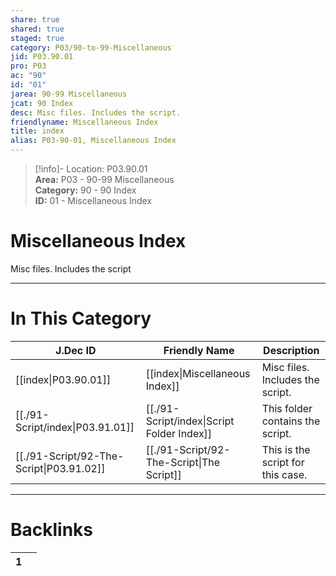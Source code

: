 ```yaml
---  
share: true  
shared: true  
staged: true  
category: P03/90-to-99-Miscellaneous  
jid: P03.90.01  
pro: P03  
ac: "90"  
id: "01"  
jarea: 90-99 Miscellaneous  
jcat: 90 Index  
desc: Misc files. Includes the script.  
friendlyname: Miscellaneous Index  
title: index  
alias: P03-90-01, Miscellaneous Index  
---  
```

  
>[!info]- Location: P03.90.01  
>**Area:** P03 - 90-99 Miscellaneous  
>**Category:** 90 - 90 Index  
>**ID:** 01 - Miscellaneous Index  
  
# Miscellaneous Index  
  
Misc files. Includes the script  
  
  
  
---  
# In This Category  
  
| J.Dec ID                                                                                   | Friendly Name                                                                                | Description                       |  
| ------------------------------------------------------------------------------------------ | -------------------------------------------------------------------------------------------- | --------------------------------- |  
| [[index\|P03.90.01]]                   | [[index\|Miscellaneous Index]]           | Misc files. Includes the script.  |  
| [[./91-Script/index\|P03.91.01]]         | [[./91-Script/index\|Script Folder Index]] | This folder contains the script.  |  
| [[./91-Script/92-The-Script\|P03.91.02]] | [[./91-Script/92-The-Script\|The Script]]  | This is the script for this case. |  
  
  
---  
# Backlinks  
<div><table class="dataview table-view-table"><thead class="table-view-thead"><tr class="table-view-tr-header"><th class="table-view-th"><span></span><span class="dataview small-text">1</span></th><th class="table-view-th"><span></span></th></tr></thead><tbody class="table-view-tbody"></tbody></table></div>